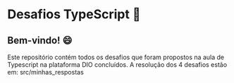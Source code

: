 # Desafios TypeScript :rocket:
  
## Bem-vindo! :smile:

Este repositório contém todos os desafios que foram propostos na aula de Typescript na plataforma DIO concluídos.
A resolução dos 4 desafios estão em: src/minhas_respostas
